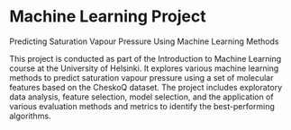 # Machine Learning Project
Predicting Saturation Vapour Pressure Using Machine Learning Methods

This project is conducted as part of the Introduction to Machine Learning course at the University of Helsinki. It explores various machine learning methods to predict saturation vapour pressure using a set of molecular features based on the CheskoQ dataset. The project includes exploratory data analysis, feature selection, model selection, and the application of various evaluation methods and metrics to identify the best-performing algorithms. 


